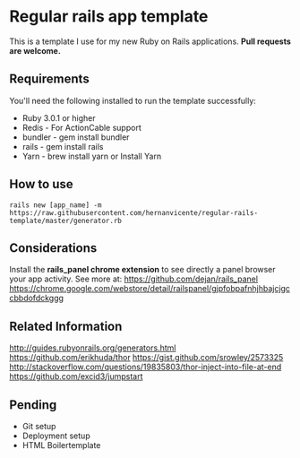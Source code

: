 Regular rails app template
======================

This is a template I use for my new Ruby on Rails applications. **Pull requests are welcome.**

## Requirements

You'll need the following installed to run the template successfully:
  * Ruby 3.0.1 or higher
  * Redis - For ActionCable support
  * bundler - gem install bundler
  * rails - gem install rails
  * Yarn - brew install yarn or Install Yarn

## How to use ##
`` rails new [app_name] -m https://raw.githubusercontent.com/hernanvicente/regular-rails-template/master/generator.rb ``

## Considerations ##

Install the **rails_panel chrome extension** to see directly a panel browser your app activity. See more at:
<https://github.com/dejan/rails_panel>  
<https://chrome.google.com/webstore/detail/railspanel/gjpfobpafnhjhbajcjgccbbdofdckggg>

## Related Information ##
http://guides.rubyonrails.org/generators.html
https://github.com/erikhuda/thor
https://gist.github.com/srowley/2573325
http://stackoverflow.com/questions/19835803/thor-inject-into-file-at-end
https://github.com/excid3/jumpstart

## Pending ##
* Git setup
* Deployment setup
* HTML Boilertemplate
